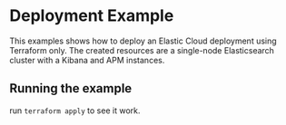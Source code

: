 # Deployment Example

This examples shows how to deploy an Elastic Cloud deployment using Terraform only.
The created resources are a single-node Elasticsearch cluster with a Kibana and APM instances.

## Running the example

run `terraform apply` to see it work.